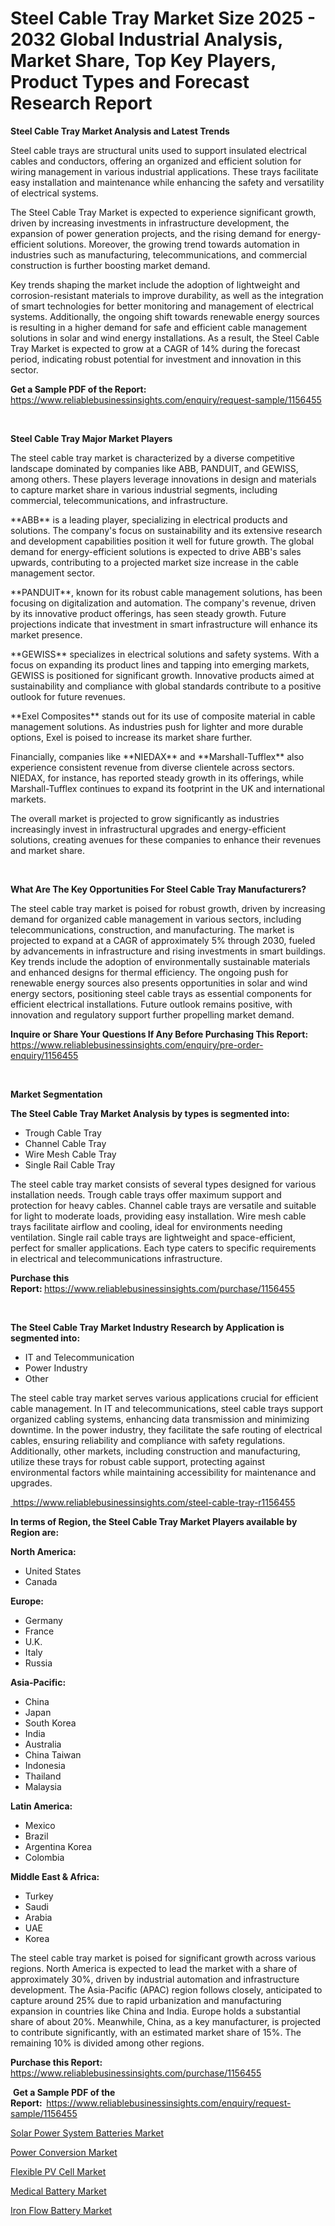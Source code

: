 <p><h1>Steel Cable Tray Market Size 2025 - 2032 Global Industrial Analysis, Market Share, Top Key Players, Product Types and Forecast Research Report</h1></p><p><strong>Steel Cable Tray Market Analysis and Latest Trends</strong></p>
<p><p>Steel cable trays are structural units used to support insulated electrical cables and conductors, offering an organized and efficient solution for wiring management in various industrial applications. These trays facilitate easy installation and maintenance while enhancing the safety and versatility of electrical systems.</p><p>The Steel Cable Tray Market is expected to experience significant growth, driven by increasing investments in infrastructure development, the expansion of power generation projects, and the rising demand for energy-efficient solutions. Moreover, the growing trend towards automation in industries such as manufacturing, telecommunications, and commercial construction is further boosting market demand.</p><p>Key trends shaping the market include the adoption of lightweight and corrosion-resistant materials to improve durability, as well as the integration of smart technologies for better monitoring and management of electrical systems. Additionally, the ongoing shift towards renewable energy sources is resulting in a higher demand for safe and efficient cable management solutions in solar and wind energy installations. As a result, the Steel Cable Tray Market is expected to grow at a CAGR of 14% during the forecast period, indicating robust potential for investment and innovation in this sector.</p></p>
<p><strong>Get a Sample PDF of the Report:&nbsp;</strong> <a href="https://www.reliablebusinessinsights.com/enquiry/request-sample/1156455?utm_campaign=96&utm_medium=2&utm_source=Github&utm_content=ia&utm_term=13022025&utm_id=steel-cable-tray">https://www.reliablebusinessinsights.com/enquiry/request-sample/1156455</a></p>
<p>&nbsp;</p>
<p><strong>Steel Cable Tray Major Market Players</strong></p>
<p><p>The steel cable tray market is characterized by a diverse competitive landscape dominated by companies like ABB, PANDUIT, and GEWISS, among others. These players leverage innovations in design and materials to capture market share in various industrial segments, including commercial, telecommunications, and infrastructure.</p><p>**ABB** is a leading player, specializing in electrical products and solutions. The company's focus on sustainability and its extensive research and development capabilities position it well for future growth. The global demand for energy-efficient solutions is expected to drive ABB's sales upwards, contributing to a projected market size increase in the cable management sector.</p><p>**PANDUIT**, known for its robust cable management solutions, has been focusing on digitalization and automation. The company's revenue, driven by its innovative product offerings, has seen steady growth. Future projections indicate that investment in smart infrastructure will enhance its market presence.</p><p>**GEWISS** specializes in electrical solutions and safety systems. With a focus on expanding its product lines and tapping into emerging markets, GEWISS is positioned for significant growth. Innovative products aimed at sustainability and compliance with global standards contribute to a positive outlook for future revenues.</p><p>**Exel Composites** stands out for its use of composite material in cable management solutions. As industries push for lighter and more durable options, Exel is poised to increase its market share further.</p><p>Financially, companies like **NIEDAX** and **Marshall-Tufflex** also experience consistent revenue from diverse clientele across sectors. NIEDAX, for instance, has reported steady growth in its offerings, while Marshall-Tufflex continues to expand its footprint in the UK and international markets.</p><p>The overall market is projected to grow significantly as industries increasingly invest in infrastructural upgrades and energy-efficient solutions, creating avenues for these companies to enhance their revenues and market share.</p></p>
<p>&nbsp;</p>
<p><strong>What Are The Key Opportunities For Steel Cable Tray Manufacturers?</strong></p>
<p><p>The steel cable tray market is poised for robust growth, driven by increasing demand for organized cable management in various sectors, including telecommunications, construction, and manufacturing. The market is projected to expand at a CAGR of approximately 5% through 2030, fueled by advancements in infrastructure and rising investments in smart buildings. Key trends include the adoption of environmentally sustainable materials and enhanced designs for thermal efficiency. The ongoing push for renewable energy sources also presents opportunities in solar and wind energy sectors, positioning steel cable trays as essential components for efficient electrical installations. Future outlook remains positive, with innovation and regulatory support further propelling market demand.</p></p>
<p><strong>Inquire or Share Your Questions If Any Before Purchasing This Report:</strong> <a href="https://www.reliablebusinessinsights.com/enquiry/pre-order-enquiry/1156455?utm_campaign=96&utm_medium=2&utm_source=Github&utm_content=ia&utm_term=13022025&utm_id=steel-cable-tray">https://www.reliablebusinessinsights.com/enquiry/pre-order-enquiry/1156455</a></p>
<p>&nbsp;</p>
<p><strong>Market Segmentation</strong></p>
<p><strong>The Steel Cable Tray Market Analysis by types is segmented into:</strong></p>
<p><ul><li>Trough Cable Tray</li><li>Channel Cable Tray</li><li>Wire Mesh Cable Tray</li><li>Single Rail Cable Tray</li></ul></p>
<p><p>The steel cable tray market consists of several types designed for various installation needs. Trough cable trays offer maximum support and protection for heavy cables. Channel cable trays are versatile and suitable for light to moderate loads, providing easy installation. Wire mesh cable trays facilitate airflow and cooling, ideal for environments needing ventilation. Single rail cable trays are lightweight and space-efficient, perfect for smaller applications. Each type caters to specific requirements in electrical and telecommunications infrastructure.</p></p>
<p><strong>Purchase this Report:&nbsp;</strong><a href="https://www.reliablebusinessinsights.com/purchase/1156455?utm_campaign=96&utm_medium=2&utm_source=Github&utm_content=ia&utm_term=13022025&utm_id=steel-cable-tray">https://www.reliablebusinessinsights.com/purchase/1156455</a></p>
<p>&nbsp;</p>
<p><strong>The Steel Cable Tray Market Industry Research by Application is segmented into:</strong></p>
<p><ul><li>IT and Telecommunication</li><li>Power Industry</li><li>Other</li></ul></p>
<p><p>The steel cable tray market serves various applications crucial for efficient cable management. In IT and telecommunications, steel cable trays support organized cabling systems, enhancing data transmission and minimizing downtime. In the power industry, they facilitate the safe routing of electrical cables, ensuring reliability and compliance with safety regulations. Additionally, other markets, including construction and manufacturing, utilize these trays for robust cable support, protecting against environmental factors while maintaining accessibility for maintenance and upgrades.</p></p>
<p><a href="https://www.reliablebusinessinsights.com/steel-cable-tray-r1156455?utm_campaign=96&utm_medium=2&utm_source=Github&utm_content=ia&utm_term=13022025&utm_id=steel-cable-tray">&nbsp;https://www.reliablebusinessinsights.com/steel-cable-tray-r1156455</a></p>
<p><strong>In terms of Region, the Steel Cable Tray Market Players available by Region are:</strong></p>
<p>
    <p> <strong> North America: </strong>
        <ul>
            <li>United States</li>
            <li>Canada</li>
        </ul>
        </p> 
    <p> <strong> Europe: </strong>
        <ul>
            <li>Germany</li>
            <li>France</li>
            <li>U.K.</li>
            <li>Italy</li>
            <li>Russia</li>
        </ul>
        </p> 
    <p> <strong> Asia-Pacific: </strong>
        <ul>
            <li>China</li>
            <li>Japan</li>
            <li>South Korea</li>
            <li>India</li>
            <li>Australia</li>
            <li>China Taiwan</li>
            <li>Indonesia</li>
            <li>Thailand</li>
            <li>Malaysia</li>
        </ul>
        </p> 
    <p> <strong> Latin America: </strong>
        <ul>
            <li>Mexico</li>
            <li>Brazil</li>
            <li>Argentina Korea</li>
            <li>Colombia</li>
        </ul>
        </p> 
    <p> <strong> Middle East & Africa: </strong>
        <ul>
            <li>Turkey</li>
            <li>Saudi</li>
            <li>Arabia</li>
            <li>UAE</li>
            <li>Korea</li>
        </ul>
    </p>
    </p>
<p><p>The steel cable tray market is poised for significant growth across various regions. North America is expected to lead the market with a share of approximately 30%, driven by industrial automation and infrastructure development. The Asia-Pacific (APAC) region follows closely, anticipated to capture around 25% due to rapid urbanization and manufacturing expansion in countries like China and India. Europe holds a substantial share of about 20%. Meanwhile, China, as a key manufacturer, is projected to contribute significantly, with an estimated market share of 15%. The remaining 10% is divided among other regions.</p></p>
<p><strong>Purchase this Report: </strong><a href="https://www.reliablebusinessinsights.com/purchase/1156455?utm_campaign=96&utm_medium=2&utm_source=Github&utm_content=ia&utm_term=13022025&utm_id=steel-cable-tray">https://www.reliablebusinessinsights.com/purchase/1156455</a></p>
<p>&nbsp;<strong>Get a Sample PDF of the Report:&nbsp;&nbsp;</strong><a href="https://www.reliablebusinessinsights.com/enquiry/request-sample/1156455?utm_campaign=96&utm_medium=2&utm_source=Github&utm_content=ia&utm_term=13022025&utm_id=steel-cable-tray">https://www.reliablebusinessinsights.com/enquiry/request-sample/1156455</a></p>
<p><strong></strong></p>
<p><p><a href="https://github.com/geyangvayora/Market-Research-Report-List-1/blob/main/solar-power-system-batteries-market.md?utm_campaign=96&utm_medium=2&utm_source=Github&utm_content=ia&utm_term=13022025&utm_id=steel-cable-tray">Solar Power System Batteries Market</a></p><p><a href="https://github.com/saklpelzami95/Market-Research-Report-List-1/blob/main/power-conversion-market.md?utm_campaign=96&utm_medium=2&utm_source=Github&utm_content=ia&utm_term=13022025&utm_id=steel-cable-tray">Power Conversion Market</a></p><p><a href="https://github.com/beroxiluwaya/Market-Research-Report-List-1/blob/main/flexible-pv-cell-market.md?utm_campaign=96&utm_medium=2&utm_source=Github&utm_content=ia&utm_term=13022025&utm_id=steel-cable-tray">Flexible PV Cell Market</a></p><p><a href="https://github.com/zeigounjoom/Market-Research-Report-List-1/blob/main/medical-battery-market.md?utm_campaign=96&utm_medium=2&utm_source=Github&utm_content=ia&utm_term=13022025&utm_id=steel-cable-tray">Medical Battery Market</a></p><p><a href="https://github.com/milolohusami/Market-Research-Report-List-1/blob/main/iron-flow-battery-market.md?utm_campaign=96&utm_medium=2&utm_source=Github&utm_content=ia&utm_term=13022025&utm_id=steel-cable-tray">Iron Flow Battery Market</a></p></p>